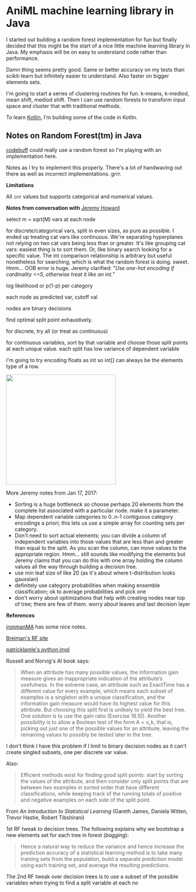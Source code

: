 # AniML machine learning library in Java

I started out building a random forest implementation for fun but finally
decided that this might be the start of a nice little machine learning
library in Java. My emphasis will be on easy to understand code rather than
performance.

Damn thing seems pretty good. Same or better accuracy on my tests than scikit-learn but infinitely easier to understand. Also faster on bigger elements sets.

I'm going to start a series of clustering routines for fun. k-means, k-mediod, mean shift, mediod shift.  Then I can use random forests to transform input space and cluster that with traditional methods.

To learn [Kotlin](https://kotlinlang.org), I'm building some of the code in Kotlin.

## Notes on Random Forest(tm) in Java

[codebuff](https://github.com/antlr/codebuff) could really use a random forest so I'm playing with an implementation here.

Notes as I try to implement this properly. There's a lot of handwaving out there as well as incorrect implementations. grrr.

**Limitations**

All `int` values but supports categorical and numerical values.

**Notes from conversation with** [Jeremy Howard](https://www.usfca.edu/data-institute/about-us/researchers)

select m = sqrt(M) vars at each node

for discrete/categorical vars, split in even sizes, as pure as possible.
I ended up treating cat vars like continuous. We're separating hyperplanes not
relying on two cat vars being less than or greater. It's like
grouping cat vars: easiest thing is to sort them. Or, like
binary search looking for a specific value. The int comparison
relationship is arbitrary but useful nonetheless for searching,
which is what the random forest is doing. sweet.  Hmm... OOB error is huge.
Jeremy clarified: "*Use one-hot encoding if cardinality <=5, otherwise treat it like an int.*"

log likelihood or p(1-p) per category

each node as predicted var, cutoff val

nodes are binary decisions

find optimal split point exhaustively.

for discrete, try all (or treat as continuous)

for continuous variables, sort by that variable and choose those split points at each unique value. each split has low variance of dependent variable

I'm going to try encoding floats as int so int[] can always
be the elements type of a row.

<img src="images/whiteboard.jpg" width=300>

More Jeremy notes from Jan 17, 2017:

* Sorting is a huge bottleneck so choose perhaps 20 elements from the complete list associated with a particular node. make it a parameter.
* Map dependent variable categories to 0..n-1 contiguous category encodings a priori; this lets us use a simple array for counting sets per category.
* Don't need to sort actual elements; you can divide a column of independent variables into those values that are less than and greater than equal to the split. As you scan the column, can move values to the appropriate region. Hmm... still sounds like modifying the elements but Jeremy claims that you can do this with one array holding the column values all the way through building a decision tree.
* use min leaf size of like 20 (as it's about where t-distribution looks gaussian)
* definitely use category probabilities when making ensemble classification; ok to average probabilities and pick one
* don't worry about optimizations that help with creating nodes near top of tree; there are few of them. worry about leaves and last decision layer

**References**

[ironmanMA](https://github.com/ironmanMA/Random-Forest) has some nice notes.

[Breiman's RF site](https://www.stat.berkeley.edu/~breiman/RandomForests/cc_home.htm)

[patricklamle's python impl](http://www.patricklamle.com/Tutorials/Decision%20tree%20python/tuto_decision%20tree.html)

Russell and Norvig's AI book says:

> When an attribute has many possible values, the information
gain measure gives an inappropriate indication of the attribute’s usefulness. In the extreme
case, an attribute such as ExactTime has a different value for every example,
which means each subset of examples is a singleton with a unique classification, and
the information gain measure would have its highest value for this attribute. But choosing
this split first is unlikely to yield the best tree. One solution is to use the gain ratio
(Exercise 18.10). Another possibility is to allow a Boolean test of the form A = v_k, that
is, picking out just one of the possible values for an attribute, leaving the remaining
values to possibly be tested later in the tree.  

I don't think I have this problem if I limit to binary decision nodes as it can't create singled subsets, one per discrete var value.

Also:

> Efficient methods exist for finding good split points: start by sorting the values
of the attribute, and then consider only split points that are between two examples in
sorted order that have different classifications, while keeping track of the running totals
of positive and negative examples on each side of the split point.

From *An Introduction to Statistical Learning* (Gareth James, Daniela Witten, Trevor Hastie, Robert Tibshirani)

1st RF tweak to decision trees. The following explains why we bootstrap a new elements set for each tree in forest (*bagging*): 

> Hence a natural way to reduce the variance and hence increase the prediction
accuracy of a statistical learning method is to take many training sets
from the population, build a separate prediction model using each training
set, and average the resulting predictions.

The 2nd RF tweak over decision trees is to use a subset of the possible variables when trying to find a split variable at each no